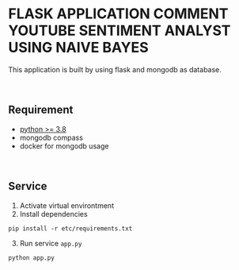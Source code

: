 # FLASK APPLICATION COMMENT YOUTUBE SENTIMENT ANALYST USING NAIVE BAYES

This application is built by using flask and mongodb as database.

<br>

## Requirement
* [python >= 3.8](https://www.python.org/downloads/)
* mongodb compass
* docker for mongodb usage

<br>

## Service
1. Activate virtual environtment
2. Install dependencies
```
pip install -r etc/requirements.txt
```
3. Run service `app.py`
```
python app.py
```